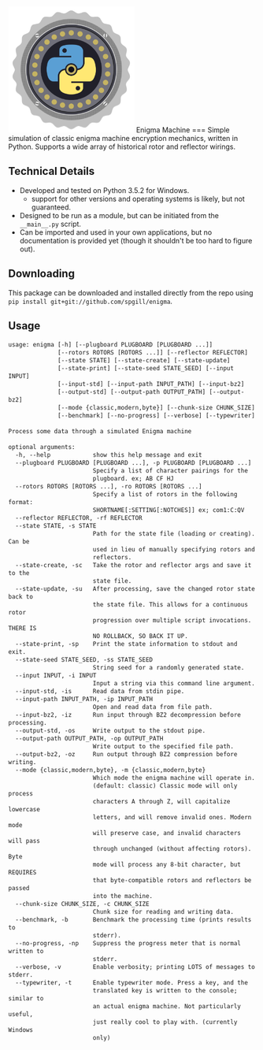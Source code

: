 <img src="https://raw.githubusercontent.com/spgill/enigma/master/icon.png" height="256">
Enigma Machine
===
Simple simulation of classic enigma machine encryption mechanics, written in Python.
Supports a wide array of historical rotor and reflector wirings.

Technical Details
---
* Developed and tested on Python 3.5.2 for Windows.
    * support for other versions and operating systems is likely, but not guaranteed.
* Designed to be run as a module, but can be initiated from the ```__main__.py``` script.
* Can be imported and used in your own applications, but no documentation is provided yet (though it shouldn't be too hard to figure out).

Downloading
---
This package can be downloaded and installed
directly from the repo using ```pip install git+git://github.com/spgill/enigma```.


Usage
---
```
usage: enigma [-h] [--plugboard PLUGBOARD [PLUGBOARD ...]]
              [--rotors ROTORS [ROTORS ...]] [--reflector REFLECTOR]
              [--state STATE] [--state-create] [--state-update]
              [--state-print] [--state-seed STATE_SEED] [--input INPUT]
              [--input-std] [--input-path INPUT_PATH] [--input-bz2]
              [--output-std] [--output-path OUTPUT_PATH] [--output-bz2]
              [--mode {classic,modern,byte}] [--chunk-size CHUNK_SIZE]
              [--benchmark] [--no-progress] [--verbose] [--typewriter]

Process some data through a simulated Enigma machine

optional arguments:
  -h, --help            show this help message and exit
  --plugboard PLUGBOARD [PLUGBOARD ...], -p PLUGBOARD [PLUGBOARD ...]
                        Specify a list of character pairings for the
                        plugboard. ex; AB CF HJ
  --rotors ROTORS [ROTORS ...], -ro ROTORS [ROTORS ...]
                        Specify a list of rotors in the following format:
                        SHORTNAME[:SETTING[:NOTCHES]] ex; com1:C:QV
  --reflector REFLECTOR, -rf REFLECTOR
  --state STATE, -s STATE
                        Path for the state file (loading or creating). Can be
                        used in lieu of manually specifying rotors and
                        reflectors.
  --state-create, -sc   Take the rotor and reflector args and save it to the
                        state file.
  --state-update, -su   After processing, save the changed rotor state back to
                        the state file. This allows for a continuous rotor
                        progression over multiple script invocations. THERE IS
                        NO ROLLBACK, SO BACK IT UP.
  --state-print, -sp    Print the state information to stdout and exit.
  --state-seed STATE_SEED, -ss STATE_SEED
                        String seed for a randomly generated state.
  --input INPUT, -i INPUT
                        Input a string via this command line argument.
  --input-std, -is      Read data from stdin pipe.
  --input-path INPUT_PATH, -ip INPUT_PATH
                        Open and read data from file path.
  --input-bz2, -iz      Run input through BZ2 decompression before processing.
  --output-std, -os     Write output to the stdout pipe.
  --output-path OUTPUT_PATH, -op OUTPUT_PATH
                        Write output to the specified file path.
  --output-bz2, -oz     Run output through BZ2 compression before writing.
  --mode {classic,modern,byte}, -m {classic,modern,byte}
                        Which mode the enigma machine will operate in.
                        (default: classic) Classic mode will only process
                        characters A through Z, will capitalize lowercase
                        letters, and will remove invalid ones. Modern mode
                        will preserve case, and invalid characters will pass
                        through unchanged (without affecting rotors). Byte
                        mode will process any 8-bit character, but REQUIRES
                        that byte-compatible rotors and reflectors be passed
                        into the machine.
  --chunk-size CHUNK_SIZE, -c CHUNK_SIZE
                        Chunk size for reading and writing data.
  --benchmark, -b       Benchmark the processing time (prints results to
                        stderr).
  --no-progress, -np    Suppress the progress meter that is normal written to
                        stderr.
  --verbose, -v         Enable verbosity; printing LOTS of messages to stderr.
  --typewriter, -t      Enable typewriter mode. Press a key, and the
                        translated key is written to the console; similar to
                        an actual enigma machine. Not particularly useful,
                        just really cool to play with. (currently Windows
                        only)
```
